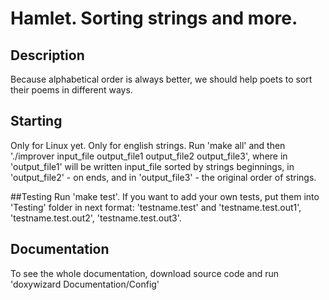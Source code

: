 # Hamlet. Sorting strings and more.

## Description
Because alphabetical order is always better, we should help poets to sort their poems in different ways.

## Starting
Only for Linux yet. Only for english strings.
Run 'make all' and then './improver input_file output_file1 output_file2 output_file3', where in 'output_file1'
will be written input_file sorted by strings beginnings, in 'output_file2' - on ends, and in 'output_file3' -
the original order of strings.

##Testing
Run 'make test'. If you want to add your own tests, put them into 'Testing' folder in next format:
'testname.test' and 'testname.test.out1', 'testname.test.out2', 'testname.test.out3'.

## Documentation
To see the whole documentation, download source code and run 'doxywizard Documentation/Config'
